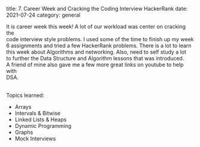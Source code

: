 title: 7. Career Week and Cracking the Coding Interview HackerRank
date: 2021-07-24
category: general

It is career week this week! A lot of our workload was center on cracking the <br>
code interview style problems. I used some of the time to finish up my week<br>
6 assignments and tried a few HackerRank problems. There is a lot to learn<br>
this week about Algorithms and networking. Also, need to self study a lot<br>
to further the Data Structure and Algorithm lessons that was introduced.<br>
A friend of mine also gave me a few more great links on youtube to help with <br>
DSA.<br>


<br>
Topics learned:<br>

- Arrays
- Intervals & Bitwise
- Linked Lists & Heaps
- Dynamic Programming
- Graphs
- Mock Interviews